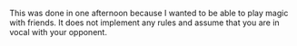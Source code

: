This was done in one afternoon because I wanted to be able to play magic with friends. 
It does not implement any rules and assume that you are in vocal with your opponent.
